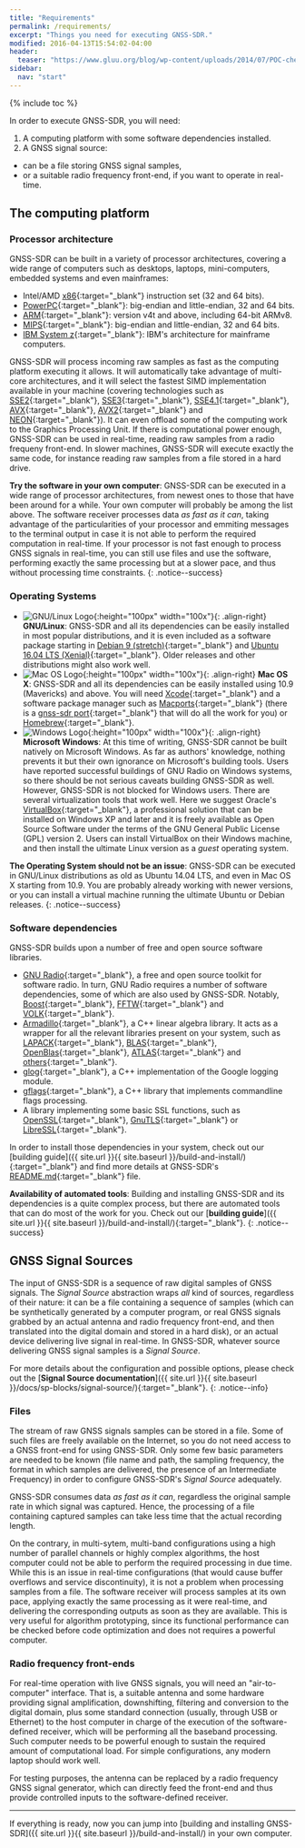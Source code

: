 ```yaml
---
title: "Requirements"
permalink: /requirements/
excerpt: "Things you need for executing GNSS-SDR."
modified: 2016-04-13T15:54:02-04:00
header:
  teaser: "https://www.gluu.org/blog/wp-content/uploads/2014/07/POC-checklist-blog.png"
sidebar:
  nav: "start"
---
```


{% include toc %}

In order to execute GNSS-SDR, you will need:


 1. A computing platform with some software dependencies installed.
 2. A GNSS signal source:
   - can be a file storing GNSS signal samples,
   - or a suitable radio frequency front-end, if you want to operate in real-time.


## The computing platform

### Processor architecture

GNSS-SDR can be built in a variety of processor architectures, covering a wide range of computers such as desktops, laptops, mini-computers, embedded systems and even mainframes:

* Intel/AMD [x86](https://en.wikipedia.org/wiki/X86){:target="_blank"} instruction set (32 and 64 bits).
* [PowerPC](https://en.wikipedia.org/wiki/PowerPC){:target="_blank"}: big-endian and little-endian, 32 and 64 bits.
* [ARM](https://en.wikipedia.org/wiki/ARM_architecture){:target="_blank"}: version v4t and above, including 64-bit ARMv8.
* [MIPS](https://en.wikipedia.org/wiki/MIPS_instruction_set){:target="_blank"}: big-endian and little-endian, 32 and 64 bits.
* [IBM System z](https://en.wikipedia.org/wiki/IBM_System_z){:target="_blank"}: IBM's architecture for mainframe computers.

GNSS-SDR will process incoming raw samples as fast as the computing platform executing it allows. It will automatically take advantage of multi-core architectures, and it will select the fastest SIMD implementation available in your machine (covering technologies such as [SSE2](https://software.intel.com/sites/landingpage/IntrinsicsGuide/#techs=SSE2){:target="_blank"}, [SSE3](https://software.intel.com/sites/landingpage/IntrinsicsGuide/#techs=SSE3){:target="_blank"}, [SSE4.1](https://software.intel.com/sites/landingpage/IntrinsicsGuide/#techs=SSE4_1){:target="_blank"}, [AVX](https://software.intel.com/sites/landingpage/IntrinsicsGuide/#techs=AVX){:target="_blank"}, [AVX2](https://software.intel.com/sites/landingpage/IntrinsicsGuide/#techs=AVX2){:target="_blank"} and [NEON](http://www.arm.com/products/processors/technologies/neon.php){:target="_blank"}). It can even offload some of the computing work to the Graphics Processing Unit. If there is computational power enough, GNSS-SDR can be used in real-time, reading raw samples from a radio frequeny front-end. In slower machines, GNSS-SDR will execute exactly the same code, for instance reading raw samples from a file stored in a hard drive.


**Try the software in your own computer**: GNSS-SDR can be executed in a wide range of processor architectures, from newest ones to those that have been around for a while. Your own computer will probably be among the list above. The software receiver processes data _as fast as it can_, taking advantage of the particularities of your processor and emmiting messages to the terminal output in case it is not able to perform the required computation in real-time. If your processor is not fast enough to process GNSS signals in real-time, you can still use files and use the software, performing exactly the same processing but at a slower pace, and thus without processing time constraints.
{: .notice--success}

### Operating Systems

* ![GNU/Linux Logo](https://upload.wikimedia.org/wikipedia/commons/thumb/3/35/Tux.svg/2000px-Tux.svg.png){:height="100px" width="100x"}{: .align-right} **GNU/Linux**: GNSS-SDR and all its dependencies can be easily installed in most popular distributions, and it is even included as a software package starting in [Debian 9 (stretch)](https://packages.debian.org/stretch/gnss-sdr){:target="_blank"} and [Ubuntu 16.04 LTS (Xenial)](http://packages.ubuntu.com/search?keywords=gnss-sdr){:target="_blank"}. Older releases and other distributions might also work well.
* ![Mac OS  Logo](https://upload.wikimedia.org/wikipedia/commons/thumb/b/bb/OS_X_El_Capitan_logo.svg/1024px-OS_X_El_Capitan_logo.svg.png){:height="100px" width="100x"}{: .align-right} **Mac OS X**: GNSS-SDR and all its dependencies can be easily installed using 10.9 (Mavericks) and above. You will need [Xcode](https://developer.apple.com/xcode/){:target="_blank"} and a software package manager such as [Macports](https://www.macports.org/){:target="_blank"} (there is a [gnss-sdr port](https://www.macports.org/ports.php?by=name&substr=gnss-sdr){:target="_blank"} that will do all the work for you) or [Homebrew](http://brew.sh/){:target="_blank"}.
* ![Windows Logo](https://upload.wikimedia.org/wikipedia/commons/thumb/5/5f/Windows_logo_-_2012.svg/2000px-Windows_logo_-_2012.svg.png){:height="100px" width="100x"}{: .align-right} **Microsoft Windows**: At this time of writing, GNSS-SDR cannot be built natively on Microsoft Windows. As far as authors' knowledge, nothing prevents it but their own ignorance on Microsoft's building tools. Users have reported successful buildings of GNU Radio on Windows systems, so there should be not serious caveats building GNSS-SDR as well. However, GNSS-SDR is not blocked for Windows users. There are several virtualization tools that work well. Here we suggest Oracle's [VirtualBox](http://www.virtualbox.org/){:target="_blank"}, a professional solution that can be installed on Windows XP and later and it is freely available as Open Source Software under the terms of the GNU General Public License (GPL) version 2. Users can install VirtualBox on their Windows machine, and then install the ultimate Linux version as a _guest_ operating system.


**The Operating System should not be an issue**: GNSS-SDR can be executed in GNU/Linux distributions as old as Ubuntu  14.04 LTS, and even in Mac OS X starting from 10.9. You are probably already working with newer versions, or you can install a virtual machine running the ultimate Ubuntu or Debian releases.
{: .notice--success}

### Software dependencies

GNSS-SDR builds upon a number of free and open source software libraries.

* [GNU Radio](http://gnuradio.org/){:target="_blank"}, a free and open source toolkit for software radio. In turn, GNU Radio requires a number of software dependencies, some of which are also used by GNSS-SDR. Notably, [Boost](http://www.boost.org/){:target="_blank"}, [FFTW](http://www.fftw.org/){:target="_blank"} and [VOLK](http://libvolk.org/){:target="_blank"}.
* [Armadillo](http://arma.sourceforge.net/){:target="_blank"}, a C++ linear algebra library. It acts as a wrapper for all the relevant libraries present on your system, such as [LAPACK](http://www.netlib.org/lapack/){:target="_blank"}, [BLAS](http://www.netlib.org/blas/){:target="_blank"}, [OpenBlas](http://www.openblas.net/){:target="_blank"}, [ATLAS](http://math-atlas.sourceforge.net/){:target="_blank"} and [others](http://arma.sourceforge.net/faq.html#linking){:target="_blank"}.
* [glog](https://github.com/google/glog){:target="_blank"}, a C++ implementation of the Google logging module.
* [gflags](https://github.com/gflags/gflags){:target="_blank"}, a C++ library that implements commandline flags processing.
* A library implementing some basic SSL functions, such as [OpenSSL](https://www.openssl.org/){:target="_blank"}, [GnuTLS](http://www.gnutls.org/){:target="_blank"} or [LibreSSL](http://www.libressl.org/){:target="_blank"}.

In order to install those dependencies in your system, check out our [building guide]({{ site.url }}{{ site.baseurl }}/build-and-install/){:target="_blank"} and find more details at GNSS-SDR's [README.md](https://github.com/gnss-sdr/gnss-sdr/blob/master/README.md){:target="_blank"} file.

**Availability of automated tools**: Building and installing GNSS-SDR and its dependencies is a quite complex process, but there are automated tools that can do most of the work for you. Check out our [**building guide**]({{ site.url }}{{ site.baseurl }}/build-and-install/){:target="_blank"}.
{: .notice--success}


## GNSS Signal Sources

The input of GNSS-SDR is a sequence of raw digital samples of GNSS signals. The _Signal Source_ abstraction wraps _all_ kind of sources, regardless of their nature: it can be a file containing a sequence of samples (which can be synthetically generated by a computer program, or real GNSS signals grabbed by an actual antenna and radio frequency front-end, and then translated into the digital domain and stored in a hard disk), or an actual device delivering live signal in real-time. In GNSS-SDR, whatever source delivering GNSS signal samples is a _Signal Source_.

For more details about the configuration and possible options, please check out the [**Signal Source documentation**]({{ site.url }}{{ site.baseurl }}/docs/sp-blocks/signal-source/){:target="_blank"}.
{: .notice--info}

### Files

The stream of raw GNSS signals samples can be stored in a file. Some of such files are freely available on the Internet, so you do not need access to a GNSS front-end for using GNSS-SDR. Only some few basic parameters are needed to be known (file name and path, the sampling frequency, the format in which samples are delivered, the presence of an Intermediate Frequency) in order to configure GNSS-SDR's _Signal Source_ adequately.

GNSS-SDR consumes data _as fast as it can_, regardless the original sample rate in which signal was captured. Hence, the processing of a file containing captured samples can take less time that the actual recording length.

On the contrary, in multi-sytem, multi-band configurations using a high number of parallel channels or highly complex algorithms, the host computer could not be able to perform the required processing in due time. While this is an issue in real-time configurations (that would cause buffer overflows and service discontinuity), it is not a problem when processing samples from a file. The software receiver will process samples at its own pace, applying exactly the same processing as it were real-time, and delivering the corresponding outputs as soon as they are available. This is very useful for algorithm prototyping, since its functional performance can be checked before code optimization and does not requires a powerful computer.

### Radio frequency front-ends

For real-time operation with live GNSS signals, you will need an "air-to-computer" interface. That is, a suitable antenna and some hardware providing signal amplification, downshifting, filtering and conversion to the digital domain, plus some standard connection (usually, through USB or Ethernet) to the host computer in charge of the execution of the software-defined receiver, which will be performing all the baseband processing. Such computer needs to be powerful enough to sustain the required amount of computational load. For simple configurations, any modern laptop should work well.

For testing purposes, the antenna can be replaced by a radio frequency GNSS signal generator, which can directly feed the front-end and thus provide controlled inputs to the software-defined receiver.


-----

If everything is ready, now you can jump into [building and installing GNSS-SDR]({{ site.url }}{{ site.baseurl }}/build-and-install/) in your own computer.
